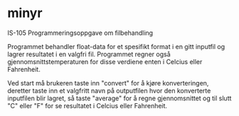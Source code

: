 # minyr
IS-105 Programmeringsoppgave om filbehandling

Programmet behandler float-data for et spesifikt format i en gitt inputfil og lagrer resultatet i en valgfri fil.
Programmet regner også gjennomsnittstemperaturen for disse verdiene enten i Celcius eller Fahrenheit. 

Ved start må brukeren taste inn "convert" for å kjøre konverteringen,
deretter taste inn et valgfritt navn på outputfilen hvor den konverterte inputfilen blir lagret, 
så taste "average" for å regne gjennomsnittet og til slutt "C" eller "F" for se resultatet i Celcius eller Fahrenheit.
